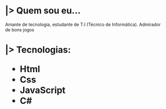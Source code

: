 <h1>|> Quem sou eu...</h1>
<p>Amante de tecnologia, estudante de T.I (Técnico de Informática). Admirador de bons jogos</p>

<h1>|> Tecnologias:
<ul>
    <li>Html</li>
    <li>Css</li>
    <li>JavaScript</li>
    <li>C#</li>
</ul>